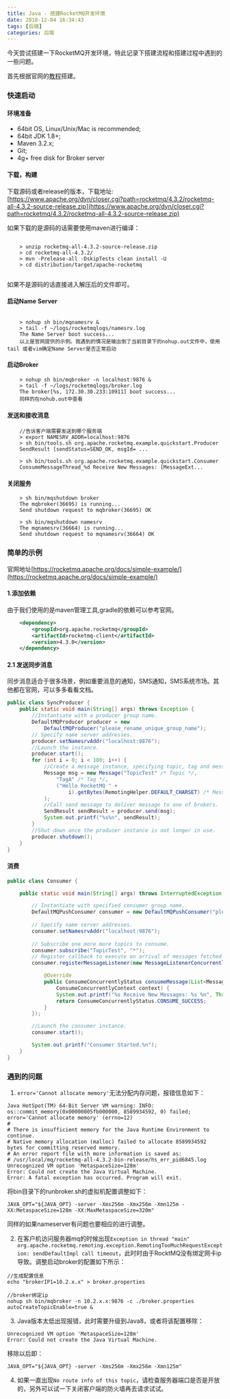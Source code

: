 ```yaml
---
title: Java - 搭建RocketMQ开发环境
date: 2018-12-04 16:34:43
tags: [后端]
categories: 后端
---
```


今天尝试搭建一下RocketMQ开发环境，特此记录下搭建流程和搭建过程中遇到的一些问题。

首先根据官网的[教程](https://rocketmq.apache.org/docs/quick-start/)搭建。

### 快速启动

#### 环境准备

- 64bit OS, Linux/Unix/Mac is recommended;
- 64bit JDK 1.8+;
- Maven 3.2.x;
- Git;
- 4g+ free disk for Broker server

#### 下载，构建

下载源码或者release的版本，下载地址: [https://www.apache.org/dyn/closer.cgi?path=rocketmq/4.3.2/rocketmq-all-4.3.2-source-release.zip](https://www.apache.org/dyn/closer.cgi?path=rocketmq/4.3.2/rocketmq-all-4.3.2-source-release.zip)

如果下载的是源码的话需要使用maven进行编译：

```shell
	  
	> unzip rocketmq-all-4.3.2-source-release.zip
	> cd rocketmq-all-4.3.2/
	> mvn -Prelease-all -DskipTests clean install -U
	> cd distribution/target/apache-rocketmq
  
```

如果不是源码的话直接进入解压后的文件即可。

#### 启动Name Server

```shell

	> nohup sh bin/mqnamesrv &
	> tail -f ~/logs/rocketmqlogs/namesrv.log
	The Name Server boot success...
	以上是官网提供的示例。我遇到的情况是输出倒了当前目录下的nohup.out文件中，使用tail 或者vim确定Name Server是否正常启动
```

#### 启动Broker

```shell
	> nohup sh bin/mqbroker -n localhost:9876 &
	> tail -f ~/logs/rocketmqlogs/broker.log 
	The broker[%s, 172.30.30.233:10911] boot success...
	同样的在nohub.out中查看
```

#### 发送和接收消息

```shell
	//告诉客户端需要发送到哪个服务端
	> export NAMESRV_ADDR=localhost:9876
	> sh bin/tools.sh org.apache.rocketmq.example.quickstart.Producer
	SendResult [sendStatus=SEND_OK, msgId= ...
	
	> sh bin/tools.sh org.apache.rocketmq.example.quickstart.Consumer
	ConsumeMessageThread_%d Receive New Messages: [MessageExt...
```

#### 关闭服务

```shell
	> sh bin/mqshutdown broker
	The mqbroker(36695) is running...
	Send shutdown request to mqbroker(36695) OK
	
	> sh bin/mqshutdown namesrv
	The mqnamesrv(36664) is running...
	Send shutdown request to mqnamesrv(36664) OK

```

### 简单的示例

官网地址[https://rocketmq.apache.org/docs/simple-example/](https://rocketmq.apache.org/docs/simple-example/)

#### 1.添加依赖

由于我们使用的是maven管理工具,gradle的依赖可以参考官网。

```xml
	<dependency>
	    <groupId>org.apache.rocketmq</groupId>
	    <artifactId>rocketmq-client</artifactId>
	    <version>4.3.0</version>
	</dependency>
```

#### 2.1 发送同步消息

同步消息适合于很多场景，例如重要消息的通知，SMS通知，SMS系统市场。其他都在官网，可以多多看看文档。

```java
public class SyncProducer {
    public static void main(String[] args) throws Exception {
        //Instantiate with a producer group name.
        DefaultMQProducer producer = new
            DefaultMQProducer("please_rename_unique_group_name");
        // Specify name server addresses.
        producer.setNamesrvAddr("localhost:9876");
        //Launch the instance.
        producer.start();
        for (int i = 0; i < 100; i++) {
            //Create a message instance, specifying topic, tag and message body.
            Message msg = new Message("TopicTest" /* Topic */,
                "TagA" /* Tag */,
                ("Hello RocketMQ " +
                    i).getBytes(RemotingHelper.DEFAULT_CHARSET) /* Message body */
            );
            //Call send message to deliver message to one of brokers.
            SendResult sendResult = producer.send(msg);
            System.out.printf("%s%n", sendResult);
        }
        //Shut down once the producer instance is not longer in use.
        producer.shutdown();
    }
}
```

#### 消费

```java
public class Consumer {

    public static void main(String[] args) throws InterruptedException, MQClientException {

        // Instantiate with specified consumer group name.
        DefaultMQPushConsumer consumer = new DefaultMQPushConsumer("please_rename_unique_group_name");
         
        // Specify name server addresses.
        consumer.setNamesrvAddr("localhost:9876");
        
        // Subscribe one more more topics to consume.
        consumer.subscribe("TopicTest", "*");
        // Register callback to execute on arrival of messages fetched from brokers.
        consumer.registerMessageListener(new MessageListenerConcurrently() {

            @Override
            public ConsumeConcurrentlyStatus consumeMessage(List<MessageExt> msgs,
                ConsumeConcurrentlyContext context) {
                System.out.printf("%s Receive New Messages: %s %n", Thread.currentThread().getName(), msgs);
                return ConsumeConcurrentlyStatus.CONSUME_SUCCESS;
            }
        });

        //Launch the consumer instance.
        consumer.start();

        System.out.printf("Consumer Started.%n");
    }
}
```

### 遇到的问题


1. `error='Cannot allocate memory'`无法分配内存问题，报错信息如下：

```shell
Java HotSpot(TM) 64-Bit Server VM warning: INFO: os::commit_memory(0x00000005fb000000, 8589934592, 0) failed; error='Cannot allocate memory' (errno=12)
#
# There is insufficient memory for the Java Runtime Environment to continue.
# Native memory allocation (malloc) failed to allocate 8589934592 bytes for committing reserved memory.
# An error report file with more information is saved as:
# /usr/local/mq/rocketmq-all-4.3.2-bin-release/hs_err_pid6845.log
Unrecognized VM option 'MetaspaceSize=128m'
Error: Could not create the Java Virtual Machine.
Error: A fatal exception has occurred. Program will exit.
```

将bin目录下的runbroker.sh的虚拟机配置调整如下：

```shell
JAVA_OPT="${JAVA_OPT} -server -Xms256m -Xmx256m -Xmn125m -XX:MetaspaceSize=128m -XX:MaxMetaspaceSize=320m"
```

同样的如果nameserver有问题也要相应的进行调整。

2. 在客户机访问服务器mq的时候出现`Exception in thread "main" org.apache.rocketmq.remoting.exception.RemotingTooMuchRequestException: sendDefaultImpl call timeout`，此时时由于RocktMQ没有绑定网卡ip导致。调整启动broker的配置如下所示：

```shell
//生成配置信息
echo "brokerIP1=10.2.x.x" > broker.properties

//broker绑定ip
nohup sh bin/mqbroker -n 10.2.x.x:9876 -c ./broker.properties autoCreateTopicEnable=true &
```

3. Java版本太低出现报错，此时需要升级到Java8，或者将该配置移除：

```shell
Unrecognized VM option 'MetaspaceSize=128m'
Error: Could not create the Java Virtual Machine.
```

移除以后即：

```shell
JAVA_OPT="${JAVA_OPT} -server -Xms256m -Xmx256m -Xmn125m"
```

4. 如果一直出现`No route info of this topic`，请检查服务器端口是否是开放的，另外可以试一下关闭客户端的防火墙再去请求试试。
